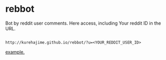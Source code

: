 # rebbot
Bot by reddit user comments.
Here access, including Your reddit ID in the URL.

```

http://kurehajime.github.io/rebbot/?u=<YOUR_REDDIT_USER_ID>

```

[example.](http://kurehajime.github.io/rebbot/?u=kurehajime)

